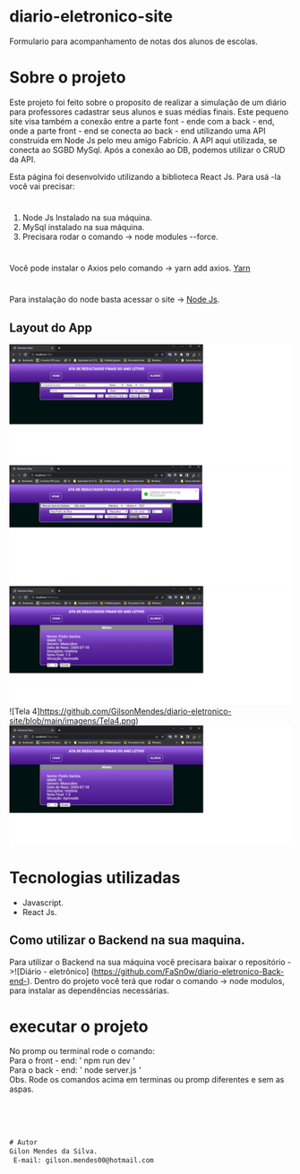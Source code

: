 # diario-eletronico-site
Formulario para acompanhamento de notas dos alunos de escolas. 

# Sobre o projeto
Este projeto foi feito sobre o proposito de realizar a simulação de um diário para professores cadastrar seus alunos e suas médias finais.
Este pequeno site visa também a conexão entre a parte font - ende com a back - end, onde a parte front - end se conecta ao back - end utilizando uma API construida em Node Js
pelo meu amigo Fabrício. A API aqui utilizada, se conecta ao SGBD MySql. Após a conexão ao DB, podemos utilizar o CRUD da API. 

Esta página foi desenvolvido utilizando a biblioteca React Js. Para 
usá -la você vai precisar:
# 
1. Node Js Instalado na sua máquina.
2. MySql instalado na sua máquina.
3. Precisara rodar o comando -> node modules --force.
#
Você pode instalar o Axios pelo comando -> yarn add axios. [Yarn](https://yarnpkg.com/getting-started/install)
#
Para instalação do node basta acessar o site -> [Node Js](https://nodejs.org/en/download/).
## Layout do App
![Tela 1](https://github.com/GilsonMendes/diario-eletronico-site/blob/main/imagens/Tela1.png)![Tela 2](https://github.com/GilsonMendes/diario-eletronico-site/blob/main/imagens/Tela%202.png)
![Tela 3](https://github.com/GilsonMendes/diario-eletronico-site/blob/main/imagens/Tela3.png)
![Tela 4]https://github.com/GilsonMendes/diario-eletronico-site/blob/main/imagens/Tela4.png)
![Tela 5](https://github.com/GilsonMendes/diario-eletronico-site/blob/main/imagens/Tela3.png)

# Tecnologias utilizadas
- Javascript.
- React Js.
## Como utilizar o Backend na sua maquina.
Para utilizar o Backend na sua máquina você precisara baixar o repositório ->![Diário - eletrônico] (https://github.com/FaSn0w/diario-eletronico-Back-end-).
Dentro do projeto você terá que rodar o comando -> node modulos, para instalar as dependências necessárias. 

# executar o projeto
No promp ou terminal rode o comando:
<br/>
 Para o front - end: ' npm run dev '
<br/>
Para o back - end: ' node server.js '
<br/> 
Obs. Rode os comandos acima em terminas ou promp diferentes e sem as aspas. 
```




# Autor
Gilon Mendes da Silva.
 E-mail: gilson.mendes00@hotmail.com
